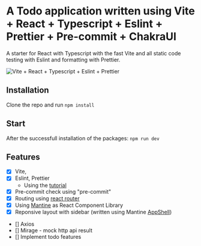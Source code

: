 # A Todo application written using Vite + React + Typescript + Eslint + Prettier + Pre-commit + ChakraUI

A starter for React with Typescript with the fast Vite and all static code testing with Eslint and formatting with Prettier.

![Vite + React + Typescript + Eslint + Prettier](/resources/screenshot.png)

## Installation

Clone the repo and run `npm install`

## Start

After the successfull installation of the packages: `npm run dev`

## Features

- [x] Vite,
- [x] Eslint, Prettier
  - Using the [tutorial](https://javascript.plainenglish.io/setting-eslint-and-prettier-on-a-react-typescript-project-2021-22993565edf9)
- [x] Pre-commit check using "pre-commit"
- [x] Routing using [react router](https://reactrouter.com/)
- [x] Using [Mantine](https://mantine.dev/) as React Component Library
- [x] Reponsive layout with sidebar (written using Mantine [AppShell](https://mantine.dev/core/app-shell/))
- [] Axios
- [] Mirage - mock http api result
- [] Implement todo features
